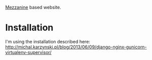[Mezzanine](http://mezzanine.jupo.org/) based website.

# Installation

I'm using the installation described here: http://michal.karzynski.pl/blog/2013/06/09/django-nginx-gunicorn-virtualenv-supervisor/
